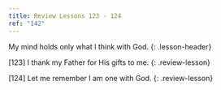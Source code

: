 ```yaml
---
title: Review Lessons 123 - 124
ref: "142"
---
```


My mind holds only what I think with God.
{: .lesson-header}

\[123\] I thank my Father for His gifts to me.
{: .review-lesson}

\[124\] Let me remember I am one with God.
{: .review-lesson}

